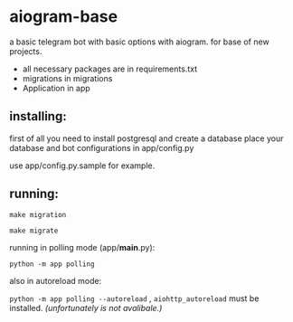 # aiogram-base
a basic telegram bot with basic options with aiogram. for base of new projects.

- all necessary packages are in requirements.txt
- migrations in migrations
- Application in app

## installing:
first of all you need to install postgresql and create a database
place your database and bot configurations in app/config.py

use app/config.py.sample for example.
## running:
`make migration`

`make migrate`

running in polling mode (app/__main__.py):

`python -m app polling`

also in autoreload mode:

`python -m app polling --autoreload` , `aiohttp_autoreload` must be installed. _(unfortunately is not avalibale.)_


